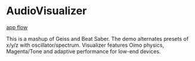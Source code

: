 # AudioVisualizer

[app flow](//lucid.app/documents/embeddedchart/d9ac4c82-8cb8-43d2-bd67-c0f5438e2086)

This is a mashup of Geiss and Beat Saber. The demo alternates presets of x/y/z with oscillator/spectrum. Visualizer features Oimo physics, Magenta/Tone and adaptive performance for low-end devices.
